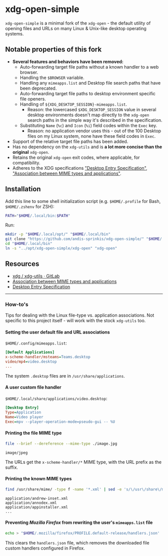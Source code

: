 # xdg-open-simple

`xdg-open-simple` is a minimal fork of the `xdg-open` - the default utility of opening files and URLs on many Linux & Unix-like desktop operating systems.

## Notable properties of this fork

-   **Several features and behaviors have been removed:**
    -   Auto-forwarding target file paths without a known handler to a web browser.
    -   Handling the `$BROWSER` variable.
    -   Handling any `mimeapps.list` and Desktop file search paths that have been deprecated.
    -   Auto-forwarding target file paths to desktop environment specific file openers.
    -   Handling of `${XDG_DESKTOP_SESSION}-mimeapps.list`.
        -   Reason: the lowercased `$XDG_DESKTOP_SESSION` value in several desktop environments doesn't map directly to the `xdg-open` search paths in the simple way it's described in the specification.
    -   Substituting `Name` (`%c`) and `Icon` (`%i`) field codes within the `Exec` key.
        -   Reason: no application vendor uses this - out of the 100 Desktop files on my Linux system, none have these field codes in `Exec`.
-   Support of the relative target file paths has been added.
-   Has no dependency on the `xdg-utils` and is **a lot more concise than the original** `xdg-open`.
-   Retains the original `xdg-open` exit codes, where applicable, for compatibility.
-   Adheres to the XDG specifications ["Desktop Entry Specification"](https://specifications.freedesktop.org/desktop-entry-spec/latest/), ["Association between MIME types and applications"](https://specifications.freedesktop.org/mime-apps-spec/latest/).

## Installation

Add this line to some shell initialization script (e.g. `$HOME/.profile` for Bash, `$HOME/.zshenv` for ZSH):

```sh
PATH="$HOME/.local/bin:$PATH"
```

Run:

```sh
mkdir -p "$HOME/.local/opt/" "$HOME/.local/bin"
git clone "https://github.com/andis-sprinkis/xdg-open-simple/" "$HOME/.local/opt/xdg-open-simple"
cd "$HOME/.local/bin"
ln -s "../opt/xdg-open-simple/xdg-open" "xdg-open"
```

## Resources

-   [xdg / xdg-utils · GitLab](https://gitlab.freedesktop.org/xdg/xdg-utils)
-   [Association between MIME types and applications](https://specifications.freedesktop.org/mime-apps-spec/latest/)
-   [Desktop Entry Specification](https://specifications.freedesktop.org/desktop-entry-spec/latest/)

---

### How-to's

Tips for dealing with the Linux file-type vs. application associations. Not specific to this project itself - will work with the stock `xdg-utils` too.

#### Setting the user default file and URL associations

`$HOME/.config/mimeapps.list`:

```ini
[Default Applications]
x-scheme-handler/msteams=Teams.desktop
video/mp4=video.desktop
...
```

The system `.desktop` files are in `/usr/share/applications`.

#### A user custom file handler

`$HOME/.local/share/applications/video.desktop`:

```ini
[Desktop Entry]
Type=Application
Name=Video player
Exec=mpv --player-operation-mode=pseudo-gui -- %U
```

#### Printing the file MIME type

```sh
file --brief --dereference --mime-type ./image.jpg
```

```
image/jpeg
```

The URLs get the `x-scheme-handler/*` MIME type, with the URL prefix as the suffix.

#### Printing the known MIME types

```sh
find /usr/share/mime/ -type f -name '*.xml' | sed -e 's/\/usr\/share\/mime\///g' -e "s/\.xml$//g" | less
```

```
application/andrew-inset.xml
application/annodex.xml
application/appinstaller.xml
...
```

#### Preventing _Mozilla Firefox_ from rewriting the user's `mimeapps.list` file

```sh
echo > "$HOME/.mozilla/firefox/PROFILE.default-release/handlers.json'
```

This clears the `handlers.json` file, which removes the downloaded file custom handlers configured in Firefox.

